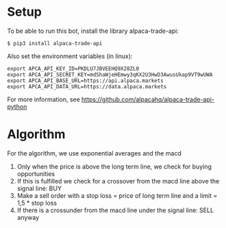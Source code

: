 # Setup

To be able to run this bot, install the library alpaca-trade-api:

```
$ pip3 install alpaca-trade-api
```

Also set the environment variables (in linux):

```
export APCA_API_KEY_ID=PKDLU7JBVEEHQ9X28ZL0
export APCA_API_SECRET_KEY=mdShaWjeHEmwy3qKX2U3HwD3AwusUkap9VT9wUWA
export APCA_API_BASE_URL=https://api.alpaca.markets
export APCA_API_DATA_URL=https://data.alpaca.markets
```
For more information, see https://github.com/alpacahq/alpaca-trade-api-python


# Algorithm

For the algorithm, we use exponential averages and the macd
1. Only when the price is above the long term line, we check for buying opportunities
2. If this is fulfilled we check for a crossover from the macd line above the signal line: BUY
3. Make a sell order with a stop loss = price of long term line and a limit = 1,5 * stop loss
4. If there is a crossunder from the macd line under the signal line: SELL anyway